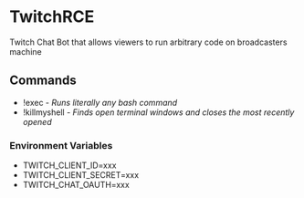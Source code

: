 # TwitchRCE
Twitch Chat Bot that allows viewers to run arbitrary code on broadcasters machine

## Commands
* !exec - *Runs literally any bash command*
* !killmyshell - *Finds open terminal windows and closes the most recently opened*

### Environment Variables
* TWITCH_CLIENT_ID=xxx
* TWITCH_CLIENT_SECRET=xxx
* TWITCH_CHAT_OAUTH=xxx
